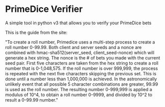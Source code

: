 # PrimeDice Verifier
A simple tool in python v3 that allows you to verify your PrimeDice bets

This is the guide from the site:

"To create a roll number, Primedice uses a multi-step process to create a roll number 0-99.99. Both client and server seeds and a nonce are combined with hmac-sha512(server_seed, client_seed-nonce) which will generate a hex string. The nonce is the # of bets you made with the current seed pair. First five characters are taken from the hex string to create a roll number that is 0-1,048,575. If the roll number is over 999,999, the process is repeated with the next five characters skipping the previous set. This is done until a number less than 1,000,000 is achieved. In the astronomically unlikely event that all possible 5 character combinations are greater, 99.99 is used as the roll number. The resulting number 0-999,999 is applied a modulus of 10^4, to obtain a roll number 0-9999, and divided by 10^2 to result a 0-99.99 number."
